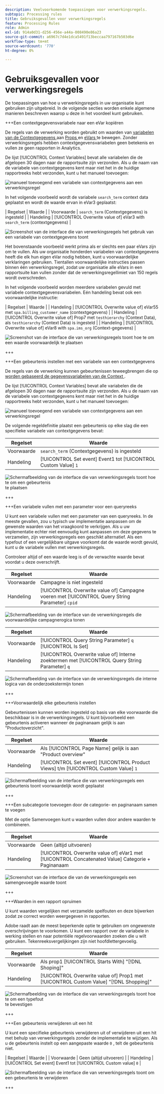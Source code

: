 ```yaml
---
description: Veelvoorkomende toepassingen voor verwerkingsregels.
subtopic: Processing rules
title: Gebruiksgevallen voor verwerkingsregels
feature: Processing Rules
role: Admin
exl-id: 914a0d31-d256-456e-a44a-008490e86a23
source-git-commit: a6967c7d4e1dca5491f13beccaa797167b503d6e
workflow-type: tm+mt
source-wordcount: '770'
ht-degree: 0%

---
```


# Gebruiksgevallen voor verwerkingsregels

De toepassingen van hoe u verwerkingsregels in uw organisatie kunt gebruiken zijn uitgebreid. In de volgende secties worden enkele algemene manieren beschreven waarop u deze in het voordeel kunt gebruiken.

+++Een contextgegevensvariabele naar een eVar kopiëren

De regels van de verwerking worden gebruikt om waarden van [ variabelen van de Contextgegevens ](/help/implement/vars/page-vars/contextdata.md) aan [ Props ](/help/components/dimensions/prop.md) en [ eVars ](/help/components/dimensions/evar.md) te bewegen. Zonder verwerkingsregels hebben contextgegevensvariabelen geen betekenis en vullen ze geen rapporten in Analytics.

De lijst [!UICONTROL Context Variables] bevat alle variabelen die de afgelopen 30 dagen naar de rapportsuite zijn verzonden. Als u de naam van de variabele van contextgegevens kent maar niet het in de huidige rapportreeks hebt verzonden, kunt u het manueel toevoegen:

![ manueel toevoegend een variabele van contextgegevens aan een verwerkingsregel ](assets/add-context-variable.png)

In het volgende voorbeeld wordt de variabele `search_term` context data geplaatst en wordt de waarde ervan in eVar3 geplaatst:

| Regelset | Waarde |
| Voorwaarde | `search_term` (Contextgegevens) is ingesteld |
| Handeling | [!UICONTROL Overwrite value of] eVar3 with `search_term` (contextgegevens) |

![ Screenshot van de interface die van verwerkingsregels het gebruik van een variabele van contextgegevens toont ](assets/set-context-data.png)

Het bovenstaande voorbeeld werkt prima als er slechts een paar eVars zijn om te vullen. Als uw organisatie honderden variabelen van contextgegevens heeft die elk hun eigen eVar nodig hebben, kunt u voorwaardelijke verklaringen gebruiken. Tientallen voorwaardelijke instructies passen binnen één verwerkingsregel, zodat uw organisatie alle eVars in een rapportsuite kan vullen zonder dat de verwerkingsregellimiet van 150 regels wordt overschreden.

In het volgende voorbeeld worden meerdere variabelen gevuld met variabele contextgegevensvariabelen. Eén handeling bevat ook een voorwaardelijke instructie:

| Regelset | Waarde |
| Handeling | [!UICONTROL Overwrite value of] eVar55 met `spa.billing_customer_name` (contextgegevens) |
| Handeling | [!UICONTROL Overwrite value of] Prop7 met `testhierarchy` (Context Data), als `testhierarchy` (Context Data) is ingesteld |
| Handeling | [!UICONTROL Overwrite value of] eVar8 with `spa.ims_org` (Context-gegevens) |

![ Screenshot van de interface die van verwerkingsregels toont hoe te om een waarde voorwaardelijk te plaatsen ](assets/add-conditional.png)

+++

+++Een gebeurtenis instellen met een variabele van een contextgegevens

De regels van de verwerking kunnen gebeurtenissen teweegbrengen die op [ worden gebaseerd de gegevensvariabelen van de Context ](/help/implement/vars/page-vars/contextdata.md).

De lijst [!UICONTROL Context Variables] bevat alle variabelen die de afgelopen 30 dagen naar de rapportsuite zijn verzonden. Als u de naam van de variabele van contextgegevens kent maar niet het in de huidige rapportreeks hebt verzonden, kunt u het manueel toevoegen:

![ manueel toevoegend een variabele van contextgegevens aan een verwerkingsregel ](assets/add-context-variable.png)

De volgende regeldefinitie plaatst een gebeurtenis op elke slag die een specifieke variabele van contextgegevens bevat:

| Regelset | Waarde |
| --- | --- |
| Voorwaarde | `search_term` (Contextgegevens) is ingesteld |
| Handeling | [!UICONTROL Set event] Event1 tot [!UICONTROL Custom Value] `1` |

![ Schermafbeelding van de interface die van verwerkingsregels toont hoe te om een gebeurtenis ](assets/processing_rule_set_event.png) te plaatsen

+++

+++Een variabele vullen met een parameter voor een queryreeks

U kunt een variabele vullen met een parameter van een queryreeks. In de meeste gevallen, zou u typisch uw implementatie aanpassen om de gewenste waarden van het vraagkoord te verkrijgen. Als u uw implementatie echter niet eenvoudig kunt aanpassen om deze gegevens te verzamelen, zijn verwerkingsregels een geschikt alternatief. Als een typefout of een vergelijkbare uitgave voorkomt dat de waarde wordt gevuld, kunt u de variabele vullen met verwerkingsregels.

Controleer altijd of een waarde leeg is of de verwachte waarde bevat voordat u deze overschrijft.

| Regelset | Waarde |
| --- | --- |
| Voorwaarde | Campagne is niet ingesteld |
| Handeling | [!UICONTROL Overwrite value of] Campagne voeren met [!UICONTROL Query String Parameter] `cpid` |

![ Schermafbeelding van de interface van de verwerkingsregels die voorwaardelijke campagnerogica tonen ](assets/set-campaign-conditionally.png)

| Regelset | Waarde |
| --- | --- |
| Voorwaarde | [!UICONTROL Query String Parameter] `q` [!UICONTROL Is Set] |
| Handeling | [!UICONTROL Overwrite value of] Interne zoektermen met [!UICONTROL Query String Parameter] `q` |

![ Schermafbeelding van de interface van de verwerkingsregels die interne logica van de onderzoekstermijn tonen ](assets/populate-internal-search-terms.png)

+++

+++Voorwaardelijk elke gebeurtenis instellen

Gebeurtenissen kunnen worden ingesteld op basis van elke voorwaarde die beschikbaar is in de verwerkingsregels. U kunt bijvoorbeeld een gebeurtenis activeren wanneer de paginanaam gelijk is aan &quot;Productoverzicht&quot;.

| Regelset | Waarde |
| --- | --- |
| Voorwaarde | Als [!UICONTROL Page Name] gelijk is aan &quot;Product overview&quot; |
| Handeling | [!UICONTROL Set event] [!UICONTROL Product Views] t/m [!UICONTROL Custom Value] `1` |

![ Schermafbeelding van de interface die van verwerkingsregels een gebeurtenis toont voorwaardelijk wordt geplaatst ](assets/set-product-view-event.png)

+++

+++Een subcategorie toevoegen door de categorie- en paginanaam samen te voegen

Met de optie Samenvoegen kunt u waarden vullen door andere waarden te combineren.

| Regelset | Waarde |
| --- | --- |
| Voorwaarde | Geen (altijd uitvoeren) |
| Handeling | [!UICONTROL Overwrite value of] eVar1 met [!UICONTROL Concatenated Value] Categorie + Paginanaam |

![ Screenshot van de interface die van de verwerkingsregels een samengevoegde waarde toont ](assets/add-subcategory-using-concat.png)

+++

+++Waarden in een rapport opruimen

U kunt waarden vergelijken met verzamelde spelfouten en deze bijwerken zodat ze correct worden weergegeven in rapporten.

Adobe raadt aan de meest beperkende optie te gebruiken om ongewenste overschrijvingen te voorkomen. U kunt een rapport over de variabele in werking stellen en naar potentiële regelvoorwaarden zoeken die u wilt gebruiken. Tekenreeksvergelijkingen zijn niet hoofdlettergevoelig.

| Regelset | Waarde |
| --- | --- |
| Voorwaarde | Als prop1 [!UICONTROL Starts With] &quot;[!DNL Shoping]&quot; |
| Handeling | [!UICONTROL Overwrite value of] Prop1 met [!UICONTROL Custom Value] &quot;[!DNL Shopping]&quot; |

![ Schermafbeelding van de interface die van verwerkingsregels toont hoe te om een typefout ](assets/clean-up-values-in-report.png) te bevestigen

+++

+++Een gebeurtenis verwijderen uit een hit

U kunt een specifieke gebeurtenis verwijderen uit of verwijderen uit een hit met behulp van verwerkingsregels zonder de implementatie te wijzigen. Als u de gebeurtenis instelt op een aangepaste waarde `0` , telt de gebeurtenis niet.

| Regelset | Waarde |
| Voorwaarde | Geen (altijd uitvoeren) |
| Handeling | [!UICONTROL Set event] Event1 tot [!UICONTROL Custom value] `0` |

![ Schermafbeelding van de interface die van verwerkingsregels toont om een gebeurtenis te verwijderen ](assets/remove_event.png)

+++

